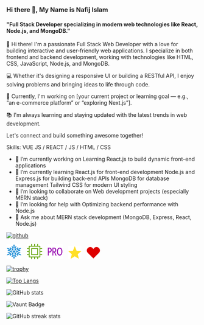 ### Hi there 👋, My Name is Nafij Islam
#### "Full Stack Developer specializing in modern web technologies like React, Node.js, and MongoDB."
👋 Hi there! I'm a passionate Full Stack Web Developer with a love for building interactive and user-friendly web applications. I specialize in both frontend and backend development, working with technologies like HTML, CSS, JavaScript, Node.js, and MongoDB.

💻 Whether it's designing a responsive UI or building a RESTful API, I enjoy solving problems and bringing ideas to life through code.

🚀 Currently, I'm working on [your current project or learning goal — e.g., “an e-commerce platform” or “exploring Next.js”].

📚 I'm always learning and staying updated with the latest trends in web development.

Let's connect and build something awesome together!


Skills: VUE JS / REACT / JS / HTML / CSS

- 🔭 I’m currently working on Learning React.js to build dynamic front-end applications 
- 🌱 I’m currently learning React.js for front-end development  Node.js and Express.js for building back-end APIs  MongoDB for database management  Tailwind CSS for modern UI styling 
- 👯 I’m looking to collaborate on Web development projects (especially MERN stack) 
- 🤔 I’m looking for help with Optimizing backend performance with Node.js 
- 💬 Ask me about MERN stack development (MongoDB, Express, React, Node.js) 


[<img src='https://cdn.jsdelivr.net/npm/simple-icons@3.0.1/icons/github.svg' alt='github' height='40'>](https://github.com/nafij-islam)  

<a href='https://archiveprogram.github.com/'><img src='https://raw.githubusercontent.com/acervenky/animated-github-badges/master/assets/acbadge.gif' width='40' height='40'></a> <a href='https://docs.github.com/en/developers'><img src='https://raw.githubusercontent.com/acervenky/animated-github-badges/master/assets/devbadge.gif' width='40' height='40'></a> <a href='https://github.com/pricing'><img src='https://raw.githubusercontent.com/acervenky/animated-github-badges/master/assets/pro.gif' width='40' height='40'></a> <a href='https://stars.github.com/'><img src='https://raw.githubusercontent.com/acervenky/animated-github-badges/master/assets/starbadge.gif' width='35' height='35'></a> <a href='https://docs.github.com/en/github/supporting-the-open-source-community-with-github-sponsors'><img src='https://raw.githubusercontent.com/acervenky/animated-github-badges/master/assets/sponsorbadge.gif' width='35' height='35'></a> 

[![trophy](https://github-profile-trophy.vercel.app/?username=nafij-islam)](https://github.com/ryo-ma/github-profile-trophy)

[![Top Langs](https://github-readme-stats.vercel.app/api/top-langs/?username=nafij-islam)](https://github.com/anuraghazra/github-readme-stats)

![GitHub stats](https://github-readme-stats.vercel.app/api?username=nafij-islam&show_icons=true&count_private=true)  

![Vaunt Badge](https://api.vaunt.dev/v1/github/entities/nafij-islam/contributions?format=svg&private=true)  

![GitHub streak stats](https://streak-stats.demolab.com/?user=nafij-islam)  


